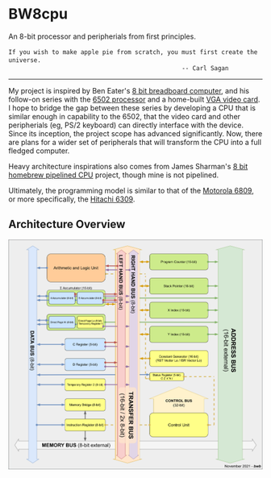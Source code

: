 # BW8cpu

An 8-bit processor and peripherials from first principles.

    If you wish to make apple pie from scratch, you must first create the universe.
                                                    -- Carl Sagan

---

My project is inspired by Ben Eater's [8 bit breadboard computer](https://eater.net/8bit), and his follow-on series with the [6502 processor](https://eater.net/6502) and a home-built [VGA video card](https://eater.net/vga). I hope to bridge the gap between these series by developing a CPU that is similar enough in capability to the 6502, that the video card and other peripherials (eg, PS/2 keyboard) can directly interface with the device. Since its inception, the project scope has advanced significantly. Now, there are plans for a wider set of peripherals that will transform the CPU into a full fledged computer.

Heavy architecture inspirations also comes from James Sharman's [8 bit homebrew pipelined CPU](https://www.youtube.com/c/weirdboyjim/videos) project, though mine is not pipelined.

Ultimately, the programming model is similar to that of the [Motorola 6809](https://en.wikipedia.org/wiki/Motorola_6809), or more specifically, the [Hitachi 6309](https://en.wikipedia.org/wiki/Hitachi_6309).

## Architecture Overview

![architecture diagram of cpu](docs/arch_diagram.png)
